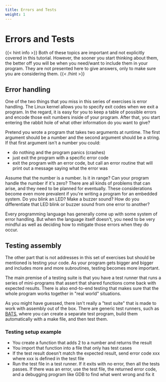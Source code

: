 ```yaml
---
title: Errors and Tests
weight: 1
---
```


# Errors and Tests 

{{< hint info >}}
Both of these topics are important and not explicitly covered in this tutorial. 
However, the sooner you start thinking about them, the better off you will be 
when you need/want to include them in your program. They are not presented here 
to give answers, only to make sure you are considering them. 
{{< /hint >}}

## Error handling 

One of the two things that you miss in this series of exercises is error handling. 
The Linux kernel allows you to specify exit codes when we exit a program. In the regard, it 
is easy for you to keep a table of possible errors and encode those exit numbers 
inside of your program.  After that, you start entering the rabbit hole of what other information do you want 
to give? 

Pretend you wrote a program that takes two arguments at runtime. The first argument 
should be a number and the second argument should be a string. If that first argument 
isn't a number you could: 

- do nothing and the program panics (crashes)
- just exit the program with a specific error code 
- exit the program with an error code, but call an error routine that will print 
  out a message saying what the error was 

Assume that the number is a number. Is it in range? Can your program handle the number 
if it's zero? There are all kinds of problems that can arise, and they need to be 
planned for eventually. These considerations become even more prevalent if you're 
writing a program for an embedded system. Do you blink an LED? Make a buzzer sound? 
How do you differentiate that LED blink or buzzer sound from one error to another?  

Every programming language has generally come up with some system of error handling. 
But when the language itself doesn't, you need to be very mindful as well as 
deciding how to mitigate those errors when they do occur. 

## Testing assembly 

The other part that is not addresses in this set of exercises but should be mentioned 
is testing your code. As your program gets bigger and bigger and includes more and more 
subroutines, testing becomes more important. 

The main premise of a testing suite is that you have a test runner that runs a series 
of mini-programs that assert that shared functions come back with expected results. 
There is also end-to-end testing that makes sure that the whole program works 
together in "real world" situations. 

As you might have guessed, there isn't really a "test suite" that is made to work with 
assembly out of the box. There are generic test runners, such as [BATS](https://github.com/sstephenson/bats), 
where you can create a separate test program, build them automatically with a make file, 
and then test them.  

### Testing setup example 

- You create a function that adds 2 to a number and returns the result 
- You import that function into a file that only has test cases 
- If the test result doesn't match the expected result, send error code xxx where 
  xxx is defined in the test file
- Run the test file in a test runner. If it exits with no error, then all the 
  tests passes. If there was an error, use the test file, the returned error code, 
  and a debugging program like GDB to find what went wrong and fix it 




